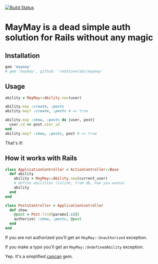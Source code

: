 [![Build Status](https://secure.travis-ci.org/redstonelabs/maymay.png)](http://travis-ci.org/redstonelabs/maymay)

# MayMay is a dead simple auth solution for Rails without any magic

## Installation

```ruby
gem 'maymay'
# gem 'maymay', github: 'redstonelabs/maymay'
```

## Usage

```ruby
ability = MayMay::Ability.new(user)

ability.may :create, :posts
ability.may? :create, :posts # => true

ability.may :show, :posts do |user, post|
  user.id == post.user_id
end
ability.may? :show, :posts, post # => true
```

That's it!

## How it works with Rails

```ruby
class ApplicationController < ActionController::Base
  def ability
    ability = MayMay::Ability.new(current_user)
    # define abilities (inline, from db, how you wanna)
    ability
  end
end

class PostsController < ApplicationController
  def show
    @post = Post.find(params[:id])
    authorize! :show, :posts, @post
  end
end
```

If you are not authorized you'll get an `MayMay::Unauthorized` exception.

If you make a typo you'll get an `MayMay::UndefinedAbility` exception.

Yep. It's a simplified [cancan](https://github.com/ryanb/cancan) gem.
